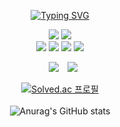 <div align="center">

[![Typing SVG](https://readme-typing-svg.demolab.com?font=Fira+Code&weight=500&size=35&pause=1000&color=222222&center=true&vCenter=true&width=500&lines=Myeongji's+Github)](https://git.io/typing-svg)
  <p>                                                                                                                                       
    <img src="https://img.shields.io/badge/Java-007396?style=flat&logo=OpenJDK&logoColor=white"/>
    <img src="https://img.shields.io/badge/MySQL-4479A1?style=flat&logo=MySQL&logoColor=white"/>
  <br />                                                                            
    <img src="https://img.shields.io/badge/HTML5-E34F26?style=flat&logo=HTML5&logoColor=white"/>
    <img src="https://img.shields.io/badge/CSS3-1572B6?style=flat&logo=CSS3&logoColor=white"/>
    <img src="https://img.shields.io/badge/JavaScript-F7DF1E?style=flat&logo=JavaScript&logoColor=white"/>
    <img src="https://img.shields.io/badge/Vue.js-4FC08D?style=flat&logo=vuedotjs&logoColor=white"/>
  </p>
  <p>
   <a href="pmmmg726@gmail.com">
    <img src="https://img.shields.io/badge/Gmail-d14836?style=flat-square&logo=Gmail&logoColor=white&link=mailto:quf8093@gmail.com"
        style="height : auto; margin-left : 10px; margin-right : 10px;"/></a>
    <a href="https://velog.io/@mzi726"><img src="http://img.shields.io/badge/-Velog-20c997?style=flat&logo=Velog&logoColor=white&link=https://velog.io/@mzi726"/>
  </p>

  
[![Solved.ac
프로필](http://mazassumnida.wtf/api/v2/generate_badge?boj=mzi726)](https://solved.ac/mzi726)
<br />
<br />
![Anurag's GitHub stats](https://github-readme-stats.vercel.app/api?username=myzi726&show_icons=true&theme=radical)

</div>
